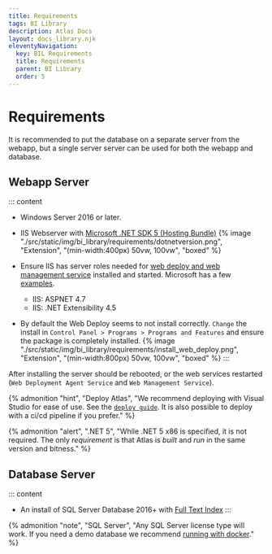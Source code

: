 ```yaml
---
title: Requirements
tags: BI Library
description: Atlas Docs
layout: docs_library.njk
eleventyNavigation:
  key: BIL Requirements
  title: Requirements
  parent: BI Library
  order: 5
---
```


# Requirements

It is recommended to put the database on a separate server from the webapp, but a single server server can be used for both the webapp and database.

## Webapp Server

::: content
- Windows Server 2016 or later.
- IIS Webserver with [Microsoft .NET SDK 5 (Hosting Bundle)](https://dotnet.microsoft.com/download/dotnet/5.0)
  {% image "./src/static/img/bi_library/requirements/dotnetversion.png", "Extension", "(min-width:400px) 50vw, 100vw", "boxed" %}
- Ensure IIS has server roles needed for [web deploy and web management service](https://docs.microsoft.com/en-us/aspnet/web-forms/overview/deployment/visual-studio-web-deployment/deploying-to-iis) installed and started. Microsoft has a few [examples](https://docs.microsoft.com/en-us/aspnet/web-forms/overview/deployment/visual-studio-web-deployment/deploying-to-iis).

  - IIS: ASPNET 4.7
  - IIS: .NET Extensibility 4.5

- By default the Web Deploy seems to not install correctly. `Change` the install in `Control Panel > Programs > Programs and Features` and ensure the package is completely installed.
  {% image "./src/static/img/bi_library/requirements/install_web_deploy.png", "Extension", "(min-width:800px) 50vw, 100vw", "boxed" %}
:::

After installing the server should be rebooted, or the web services restarted (`Web Deployment Agent Service` and `Web Management Service`).

{% admonition
   "hint",
   "Deploy Atlas",
   "We recommend deploying with Visual Studio for ease of use. See the [`deploy guide`](/docs/bi_library/deploy/). It is also possible to deploy with a ci/cd pipeline if you prefer."
%}

{% admonition
   "alert",
   ".NET 5",
   "While .NET 5 x86 is specified, it is not required. The only *requirement* is that Atlas is *built* and *run* in the same version and bitness."
%}

## Database Server

::: content
- An install of SQL Server Database 2016+ with [Full Text Index](https://codingsight.com/implementing-full-text-search-in-sql-server-2016-for-beginners/)
:::

{% admonition
   "note",
   "SQL Server",
   "Any SQL Server license type will work. If you need a demo database we recommend [running with docker](https://schwabencode.com/blog/2019/10/27/MSSQL-Server-2017-Docker-Full-Text-Search>)."
%}
